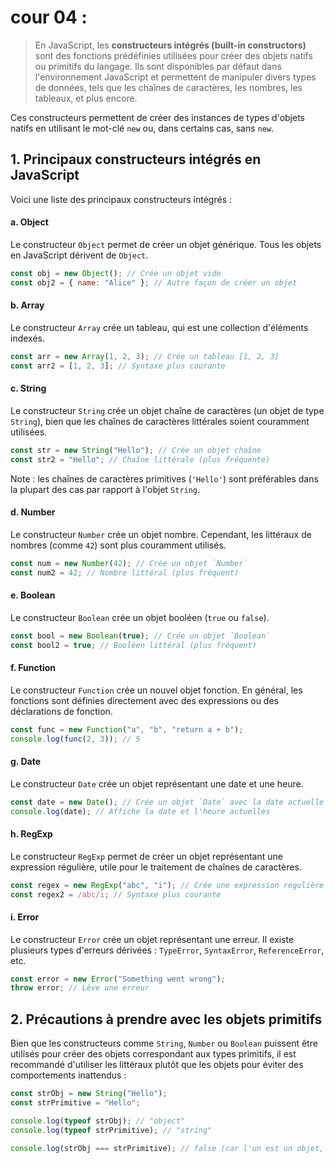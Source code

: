 # cour 04 :

> En JavaScript, les **constructeurs intégrés (built-in constructors)** sont des fonctions prédéfinies utilisées pour créer des objets natifs ou primitifs du langage. Ils sont disponibles par défaut dans l'environnement JavaScript et permettent de manipuler divers types de données, tels que les chaînes de caractères, les nombres, les tableaux, et plus encore.

Ces constructeurs permettent de créer des instances de types d'objets natifs en utilisant le mot-clé `new` ou, dans certains cas, sans `new`.

## 1. **Principaux constructeurs intégrés en JavaScript**

Voici une liste des principaux constructeurs intégrés :

#### a. **Object**

Le constructeur `Object` permet de créer un objet générique. Tous les objets en JavaScript dérivent de `Object`.

```javascript
const obj = new Object(); // Crée un objet vide
const obj2 = { name: "Alice" }; // Autre façon de créer un objet
```

#### b. **Array**

Le constructeur `Array` crée un tableau, qui est une collection d'éléments indexés.

```javascript
const arr = new Array(1, 2, 3); // Crée un tableau [1, 2, 3]
const arr2 = [1, 2, 3]; // Syntaxe plus courante
```

#### c. **String**

Le constructeur `String` crée un objet chaîne de caractères (un objet de type `String`), bien que les chaînes de caractères littérales soient couramment utilisées.

```javascript
const str = new String("Hello"); // Crée un objet chaîne
const str2 = "Hello"; // Chaîne littérale (plus fréquente)
```

Note : les chaînes de caractères primitives (`'Hello'`) sont préférables dans la plupart des cas par rapport à l'objet `String`.

#### d. **Number**

Le constructeur `Number` crée un objet nombre. Cependant, les littéraux de nombres (comme `42`) sont plus couramment utilisés.

```javascript
const num = new Number(42); // Crée un objet `Number`
const num2 = 42; // Nombre littéral (plus fréquent)
```

#### e. **Boolean**

Le constructeur `Boolean` crée un objet booléen (`true` ou `false`).

```javascript
const bool = new Boolean(true); // Crée un objet `Boolean`
const bool2 = true; // Booléen littéral (plus fréquent)
```

#### f. **Function**

Le constructeur `Function` crée un nouvel objet fonction. En général, les fonctions sont définies directement avec des expressions ou des déclarations de fonction.

```javascript
const func = new Function("a", "b", "return a + b");
console.log(func(2, 3)); // 5
```

#### g. **Date**

Le constructeur `Date` crée un objet représentant une date et une heure.

```javascript
const date = new Date(); // Crée un objet `Date` avec la date actuelle
console.log(date); // Affiche la date et l'heure actuelles
```

#### h. **RegExp**

Le constructeur `RegExp` permet de créer un objet représentant une expression régulière, utile pour le traitement de chaînes de caractères.

```javascript
const regex = new RegExp("abc", "i"); // Crée une expression régulière insensible à la casse
const regex2 = /abc/i; // Syntaxe plus courante
```

#### i. **Error**

Le constructeur `Error` crée un objet représentant une erreur. Il existe plusieurs types d'erreurs dérivées : `TypeError`, `SyntaxError`, `ReferenceError`, etc.

```javascript
const error = new Error("Something went wrong");
throw error; // Lève une erreur
```

## 2. **Précautions à prendre avec les objets primitifs**

Bien que les constructeurs comme `String`, `Number` ou `Boolean` puissent être utilisés pour créer des objets correspondant aux types primitifs, il est recommandé d'utiliser les littéraux plutôt que les objets pour éviter des comportements inattendus :

```javascript
const strObj = new String("Hello");
const strPrimitive = "Hello";

console.log(typeof strObj); // "object"
console.log(typeof strPrimitive); // "string"

console.log(strObj === strPrimitive); // false (car l'un est un objet, l'autre est une chaîne primitive)
```
